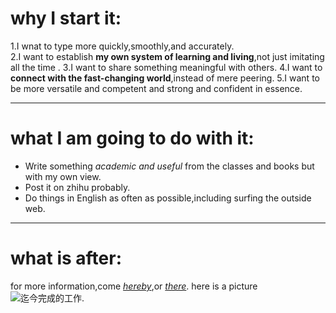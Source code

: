 # why I start it:
1.I wnat to type more quickly,smoothly,and accurately.  
2.I want to establish **my own system of learning and living**,not just imitating all the time .
3.I want to share something meaningful with others.
4.I want to **connect with the fast-changing world**,instead of mere peering.
5.I want to be more versatile and competent and strong and confident in essence.

---

# what I am going to do with it:
- Write something *academic and useful* from the classes and books but with my own view.
- Post it on zhihu probably.
- Do things in English as often as possible,including surfing the outside web.

---

# what is after:
for more information,come *[hereby]*,or *[there](https://www.zhihu.com/people/qiu-ji-xu-yu-7"我的知乎主页")*.
here is a picture  ![迄今完成的工作](%E6%88%AA%E5%9B%BE_20231105143745-1.png "一张简单的截图").



[hereby]: https://www.zhihu.com/people/qiu-ji-xu-yu-7
